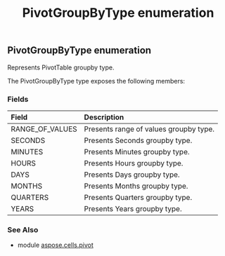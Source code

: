 ﻿---
title: PivotGroupByType enumeration
second_title: Aspose.Cells for Python via .NET API References
description: 
type: docs
weight: 190
url: /aspose.cells.pivot/pivotgroupbytype/
is_root: false
---

## PivotGroupByType enumeration

Represents PivotTable groupby type.



The PivotGroupByType type exposes the following members:

### Fields
| Field | Description |
| :- | :- |
| RANGE_OF_VALUES | Presents range of values groupby type. |
| SECONDS | Presents Seconds groupby type. |
| MINUTES | Presents Minutes groupby type. |
| HOURS | Presents Hours groupby type. |
| DAYS | Presents Days groupby type. |
| MONTHS | Presents Months groupby type. |
| QUARTERS | Presents Quarters groupby type. |
| YEARS | Presents Years groupby type. |



### See Also
* module [aspose.cells.pivot](..)
